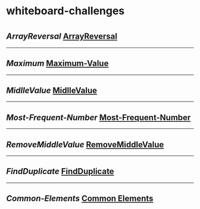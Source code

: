 # whiteboard-challenges
#
  *ArrayReversal*
[ArrayReversal](./whiteboardchallenges-1/arrReversal/README.md)
---
---
 *Maximum*
[Maximum-Value](./whiteboardchallenges-1/Maximum-Value/README.md)
---
---
 *MidlleValue*
[MidlleValue](./whiteboardchallenges-1/MidlleValue/README.md)
---
---
 *Most-Frequent-Number*
[Most-Frequent-Number](./whiteboardchallenges-1/Most-Frequent-Number/README.md)
---
---
*RemoveMiddleValue*
[RemoveMiddleValue](./whiteboardchallenges-1/RemoveMiddleValue/README.md)
---
---
*FindDuplicate* 
 [FindDuplicate](./Challenges/FindDuplicate/FindDuplicate/README.md)
---
---
 *Common-Elements* 
[Common Elements](./Challenges/Common-Elements/Common-Elements/README.md)
---
